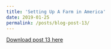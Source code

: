 ```yaml
---
title: 'Setting Up A Farm in America'
date: 2019-01-25
permalink: /posts/blog-post-13/
---
```


<a href = "http://chengguo2000.github.io/files/Blog-Posts/13_-_Setting_Up_A_Farm_in_America.pdf">Download post 13 here</a>